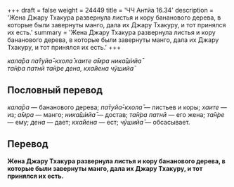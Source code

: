 +++
draft = false
weight = 24449
title = 'ЧЧ Антйа 16.34'
description = 'Жена Джару Тхакура развернула листья и кору бананового дерева, в которые были завернуты манго, дала их Джару Тхакуру, и тот принялся их есть.'
summary = 'Жена Джару Тхакура развернула листья и кору бананового дерева, в которые были завернуты манго, дала их Джару Тхакуру, и тот принялся их есть.'
+++

_кала̄ра па̄т̣уйа̄-кхола̄ хаите а̄мра ника̄ш́ийа̄  
та̄н̇ра патнӣ та̄н̇ре дена, кха̄йена чӯшийа̄_

## Пословный перевод

_кала̄ра_ — бананового дерева; _па̄т̣уйа̄_\-_кхола̄_ — листьев и коры; _хаите_ — из; _а̄мра_ — манго; _ника̄ш́ийа̄_ — достав; _та̄н̇ра_ _патнӣ_ — его жена; _та̄н̇ре_ — ему; _дена_ — дает; _кха̄йена_ — ест; _чӯшийа̄_ — обсасывает.

## Перевод

**Жена Джару Тхакура развернула листья и кору бананового дерева, в которые были завернуты манго, дала их Джару Тхакуру, и тот принялся их есть.**
